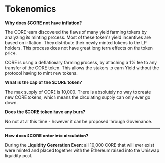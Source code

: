 # Tokenomics

**Why does $CORE not have inflation?**

The CORE team discovered the flaws of many yield farming tokens by analyzing its minting process. Most of these token's yield incentives are based on inflation. They distribute their newly minted tokens to the LP holders. This process does not have great long term effects on the token price.&#x20;

CORE is using a deflationary farming process, by attaching a 1% fee to any transfer of the CORE token. This allows the stakers to earn Yield without the protocol having to mint new tokens.&#x20;



**What is the cap of the $CORE token?**

The max supply of CORE is 10,000. There is absolutely no way to create new CORE tokens, which means the circulating supply can only ever go down.



**Does the $CORE token have any burn?**

No not at at this time - however it can be proposed through Governance.

****

**How does $CORE enter into circulation?**

During the **Liquidity Generation Event** all 10,000 CORE that will ever exist were minted and placed together with the Ethereum raised into the Uniswap liquidity pool.
